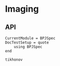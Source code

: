 # Imaging

## API

```@meta
CurrentModule = BPJSpec
DocTestSetup = quote
    using BPJSpec
end
```

```@docs
tikhonov
```


